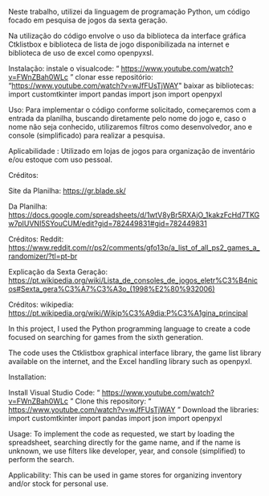 Neste trabalho, utilizei  da linguagem de programação Python, um código focado em pesquisa de jogos da sexta geração.

Na utilização do código envolve o uso da biblioteca da interface gráfica Ctklistbox e biblioteca de lista de jogo disponibilizada na internet e biblioteca de uso de excel como  openpyxsl.

Instalação:
  instale o visualcode:  “ https://www.youtube.com/watch?v=FWnZBah0WLc ”
  clonar esse repositório: “https://www.youtube.com/watch?v=wJfFUsTjWAY"
  baixar as bibliotecas:
    import customtkinter
    import pandas
    import json
    import openpyxl

Uso:
Para implementar o código conforme solicitado, começaremos com a entrada da planilha, buscando diretamente pelo nome do jogo e, caso o nome não seja conhecido, utilizaremos filtros como desenvolvedor, ano e console (simplificado) para realizar a pesquisa.

Aplicabilidade :
  Utilizado em lojas de jogos para organização de inventário e/ou estoque com uso pessoal.

Créditos: 

 Site da Planilha:
    https://gr.blade.sk/

  Da Planilha:
    https://docs.google.com/spreadsheets/d/1wtV8yBr5RXAjO_1kakzFcHd7TKGw7pIUVNI5SYouCUM/edit?gid=782449831#gid=782449831

  Créditos:
    Reddit:
      https://www.reddit.com/r/ps2/comments/gfo13p/a_list_of_all_ps2_games_a_randomizer/?tl=pt-br

  Explicação da Sexta Geração:
    https://pt.wikipedia.org/wiki/Lista_de_consoles_de_jogos_eletr%C3%B4nicos#Sexta_gera%C3%A7%C3%A3o_(1998%E2%80%932006)

  Créditos:
    wikipedia:
      https://pt.wikipedia.org/wiki/Wikip%C3%A9dia:P%C3%A1gina_principal

      
In this project, I used the Python programming language to create a code focused on searching for games from the sixth generation.

The code uses the Ctklistbox graphical interface library, the game list library available on the internet, and the Excel handling library such as openpyxl.

Installation:

  Install Visual Studio Code: “ https://www.youtube.com/watch?v=FWnZBah0WLc ”
  Clone this repository: “ https://www.youtube.com/watch?v=wJfFUsTjWAY ”
  Download the libraries:
    import customtkinter
    import pandas
    import json
    import openpyxl

Usage:
  To implement the code as requested, we start by loading the spreadsheet, searching directly for the game name, and if the name is unknown, we use filters like developer, year, and console (simplified) to perform the search.

Applicability:
  This can be used in game stores for organizing inventory and/or stock for personal use.  

